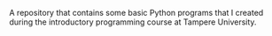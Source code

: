 A repository that contains some basic Python programs that I created during the introductory programming course at Tampere University.
